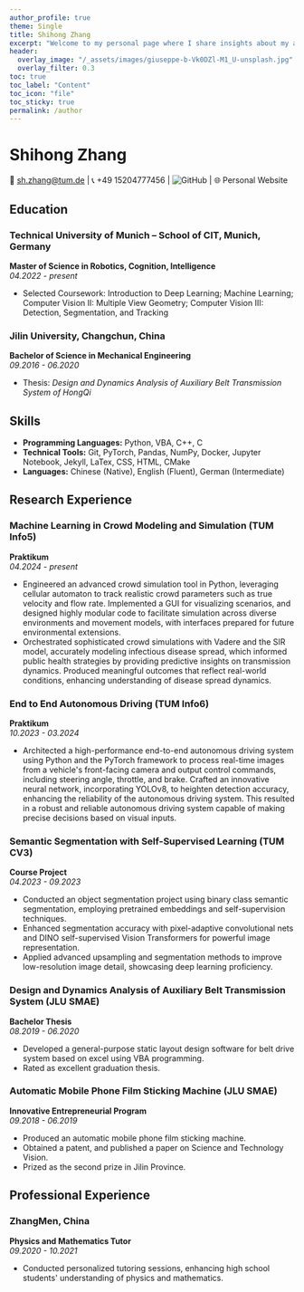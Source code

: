```yaml
---
author_profile: true
theme: Single
title: Shihong Zhang
excerpt: "Welcome to my personal page where I share insights about my academic and professional journey."
header:
  overlay_image: "/_assets/images/giuseppe-b-Vk0DZl-M1_U-unsplash.jpg"
  overlay_filter: 0.3
toc: true
toc_label: "Content"
toc_icon: "file"
toc_sticky: true
permalink: /author
---
```

# Shihong Zhang

📧 <a href="mailto: sh.zhang@tum.de" style="text-decoration:none;">  sh.zhang@tum.de </a> | 📞 +49 15204777456 | <a href="https://github.com/zhangsh1416" style="text-decoration:none;"> ![GitHub](https://img.shields.io/badge/-zhangsh1416-181717?style=social&logo=github)</a> | 🌐 <a href="https://zhangsh1416.github.io/shihong/author" style="text-decoration:none;">Personal Website</a>

## Education

### Technical University of Munich – School of CIT, Munich, Germany
**Master of Science in Robotics, Cognition, Intelligence**  
*04.2022 - present*  
- Selected Coursework: Introduction to Deep Learning; Machine Learning; Computer Vision II: Multiple View Geometry; Computer Vision III: Detection, Segmentation, and Tracking

### Jilin University, Changchun, China
**Bachelor of Science in Mechanical Engineering**  
*09.2016 - 06.2020*  
- Thesis: *Design and Dynamics Analysis of Auxiliary Belt Transmission System of HongQi*

## Skills

- **Programming Languages:** Python, VBA, C++, C
- **Technical Tools:** Git, PyTorch, Pandas, NumPy, Docker, Jupyter Notebook, Jekyll, LaTex, CSS, HTML, CMake
- **Languages:** Chinese (Native), English (Fluent), German (Intermediate)

## Research Experience

### Machine Learning in Crowd Modeling and Simulation (TUM Info5)
**Praktikum**  
*04.2024 - present*  
- Engineered an advanced crowd simulation tool in Python, leveraging cellular automaton to track realistic crowd parameters such as true velocity and flow rate. Implemented a GUI for visualizing scenarios, and designed highly modular code to facilitate simulation across diverse environments and movement models, with interfaces prepared for future environmental extensions.
- Orchestrated sophisticated crowd simulations with Vadere and the SIR model, accurately modeling infectious disease spread, which informed public health strategies by providing predictive insights on transmission dynamics. Produced meaningful outcomes that reflect real-world conditions, enhancing understanding of disease spread dynamics.

### End to End Autonomous Driving (TUM Info6)
**Praktikum**  
*10.2023 - 03.2024*  
- Architected a high-performance end-to-end autonomous driving system using Python and the PyTorch framework to process real-time images from a vehicle's front-facing camera and output control commands, including steering angle, throttle, and brake. Crafted an innovative neural network, incorporating YOLOv8, to heighten detection accuracy, enhancing the reliability of the autonomous driving system. This resulted in a robust and reliable autonomous driving system capable of making precise decisions based on visual inputs.

### Semantic Segmentation with Self-Supervised Learning (TUM CV3)
**Course Project**  
*04.2023 - 09.2023*  
- Conducted an object segmentation project using binary class semantic segmentation, employing pretrained embeddings and self-supervision techniques.
- Enhanced segmentation accuracy with pixel-adaptive convolutional nets and DINO self-supervised Vision Transformers for powerful image representation.
- Applied advanced upsampling and segmentation methods to improve low-resolution image detail, showcasing deep learning proficiency.

### Design and Dynamics Analysis of Auxiliary Belt Transmission System (JLU SMAE)
**Bachelor Thesis**  
*08.2019 - 06.2020*  
- Developed a general-purpose static layout design software for belt drive system based on excel using VBA programming.
- Rated as excellent graduation thesis.

### Automatic Mobile Phone Film Sticking Machine (JLU SMAE)
**Innovative Entrepreneurial Program**  
*09.2018 - 06.2019*  
- Produced an automatic mobile phone film sticking machine.
- Obtained a patent, and published a paper on Science and Technology Vision.
- Prized as the second prize in Jilin Province.

## Professional Experience

### ZhangMen, China
**Physics and Mathematics Tutor**  
*09.2020 - 10.2021*  
- Conducted personalized tutoring sessions, enhancing high school students' understanding of physics and mathematics.



